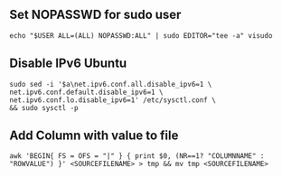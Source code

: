 ## Set NOPASSWD for sudo user

```Shell
echo "$USER ALL=(ALL) NOPASSWD:ALL" | sudo EDITOR="tee -a" visudo
```

## Disable IPv6 Ubuntu

```Shell
sudo sed -i '$a\net.ipv6.conf.all.disable_ipv6=1 \
net.ipv6.conf.default.disable_ipv6=1 \
net.ipv6.conf.lo.disable_ipv6=1' /etc/sysctl.conf \
&& sudo sysctl -p
```
## Add Column with value to file

```Shell
awk 'BEGIN{ FS = OFS = "|" } { print $0, (NR==1? "COLUMNNAME" : "ROWVALUE") }' <SOURCEFILENAME> > tmp && mv tmp <SOURCEFILENAME>
```